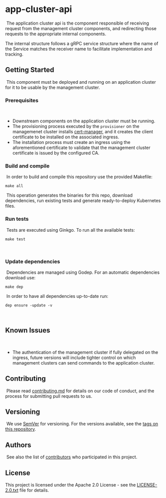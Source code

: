 # app-cluster-api
​
The application cluster api is the component responsible of receiving request from the management cluster
components, and redirecting those requests to the appropriate internal components.

The internal structure follows a gRPC service structure where the name of the Service matches the receiver
name to facilitate implementation and tracking.
​
## Getting Started
​
This component must be deployed and running on an application cluster for it to be usable by the management cluster.
​
### Prerequisites
​
* Downstream components on the application cluster must be running.
* The provisioning process executed by the `provisioner` on the managemenet cluster installs [cert-manager](https://github.com/jetstack/cert-manager),
and it creates the client certificate to be installed on the associated ingress.
* The installation process must create an ingress using the aforementioned certificate to validate that the management cluster certificate is issued
by the configured CA.
​
### Build and compile
​
In order to build and compile this repository use the provided Makefile:
​
```
make all
```
​
This operation generates the binaries for this repo, download dependencies,
run existing tests and generate ready-to-deploy Kubernetes files.
​
### Run tests
​
Tests are executed using Ginkgo. To run all the available tests:
​
```
make test
```
​
### Update dependencies
​
Dependencies are managed using Godep. For an automatic dependencies download use:
​
```
make dep
```
​
In order to have all dependencies up-to-date run:
​
```
dep ensure -update -v
```
​
## Known Issues
​
* The authentication of the management cluster if fully delegated on the ingress, future versions will include tighter
control on which management clusters can send commands to the application cluster.
​
​
## Contributing
​
Please read [contributing.md](contributing.md) for details on our code of conduct, and the process for submitting pull requests to us.
​
## Versioning
​
We use [SemVer](http://semver.org/) for versioning. For the versions available, see the [tags on this repository](https://github.com/app-cluster-api/tags). 
​
## Authors
​
See also the list of [contributors](https://github.com/nalej/app-cluster-api/contributors) who participated in this project.
​
## License
This project is licensed under the Apache 2.0 License - see the [LICENSE-2.0.txt](LICENSE-2.0.txt) file for details.
